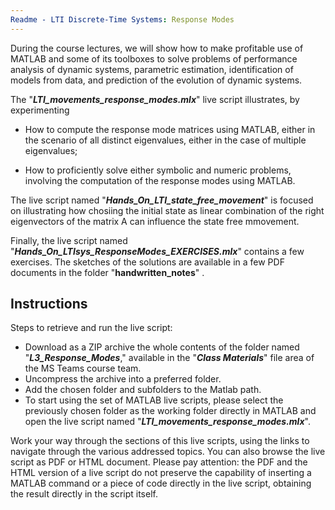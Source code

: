 ```yaml
---
Readme - LTI Discrete-Time Systems: Response Modes
---
```


During the course lectures, we will show how to make profitable use of MATLAB and some of its toolboxes to solve problems of performance analysis of dynamic systems, parametric estimation, identification of models from data, and prediction of the evolution of dynamic systems. 

The "***LTI_movements_response_modes.mlx***" live script illustrates, by experimenting

- How to compute the response mode matrices using MATLAB, either in the scenario of all distinct eigenvalues, either in the case of multiple eigenvalues;

- How to proficiently solve either symbolic and numeric problems, involving the computation of the response modes using MATLAB. 


The live script named "***Hands_On_LTI_state_free_movement***" is focused on illustrating how chosiing the initial state as linear combination of the right eigenvectors of the matrix A can influence the state free mmovement.


Finally, the live script named "***Hands_On_LTIsys_ResponseModes_EXERCISES.mlx***" contains a few exercises. The sketches of the solutions are available in a few PDF documents in the folder "**handwritten_notes**" .



## Instructions

Steps to retrieve and run the live script:

- Download as a ZIP archive the whole contents of the folder named "***L3_Response_Modes***," available in the "***Class Materials***" file area of the MS Teams course team.
- Uncompress the archive into a preferred folder.
- Add the chosen folder and subfolders to the Matlab path.
- To start using the set of MATLAB live scripts, please select the previously chosen folder as the working folder directly in MATLAB and open the live script named "***LTI_movements_response_modes.mlx***".

Work your way through the sections of this live scripts, using the links to navigate through the various addressed topics. You can also browse the live script as PDF or HTML document. Please pay attention: the PDF and the HTML version of a live script do not preserve the capability of inserting a MATLAB command or a piece of code directly in the live script, obtaining the result directly in the script itself.
